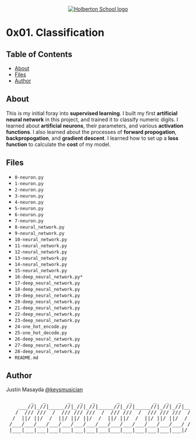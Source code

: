 <p align="center">
  <a href=#>
    <img src="https://user-images.githubusercontent.com/74752740/175812508-dc2482bf-bd5b-4c0a-b075-1bede95c488e.png" alt="Holberton School logo">
  </a>
</p>

# 0x01. Classification

## Table of Contents
* [About](#about)
* [Files](#files)
* [Author](#author)

## About
This is my initial foray into **supervised learning**. I built my first **artificial neural network** in this project, and trained it to classify numeric digits. I learned about **artificial neurons**, their parameters, and various **activation functions**. I also learned about the processes of **forward propogation**, **backpropogation**, and **gradient descent**. I learned how to set up a **loss function** to calculate the **cost** of my model.

## Files
* `0-neuron.py`
* `1-neuron.py`
* `2-neuron.py`
* `3-neuron.py`
* `4-neuron.py`
* `5-neuron.py`
* `6-neuron.py`
* `7-neuron.py`
* `8-neural_network.py`
* `9-neural_network.py`
* `10-neural_network.py`
* `11-neural_network.py`
* `12-neural_network.py`
* `13-neural_network.py`
* `14-neural_network.py`
* `15-neural_network.py`
* `16-deep_neural_network.py*`
* `17-deep_neural_network.py`
* `18-deep_neural_network.py`
* `19-deep_neural_network.py`
* `20-deep_neural_network.py`
* `21-deep_neural_network.py`
* `22-deep_neural_network.py`
* `23-deep_neural_network.py`
* `24-one_hot_encode.py`
* `25-one_hot_decode.py`
* `26-deep_neural_network.py`
* `27-deep_neural_network.py`
* `28-deep_neural_network.py`
* `README.md`

## Author
Justin Masayda [@keysmusician](https://github.com/keysmusician)
<div align="center">
<pre>
        _   _       _   _   _       _   _       _   _   _     
    ___//|_//|_____//|_//|_//|_____//|_//|_____//|_//|_//|___ 
   /  /// ///  /  /// /// ///  /  /// ///  /  /// /// ///  / |
  /  ||/ ||/  /  ||/ ||/ ||/  /  ||/ ||/  /  ||/ ||/ ||/  / / 
 /___/___/___/___/___/___/___/___/___/___/___/___/___/___/ /  
 |___|___|___|___|___|___|___|___|___|___|___|___|___|___|/   
 
</pre>
</div>
